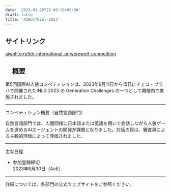 ```yaml
---
date: '2023-03-29T22:49:19+09:00'
draft: false
title: 'AIWolfDial-2023'
---
```


## サイトリンク

[aiwolf.org/5th-international-ai-werewolf-competition](https://aiwolf.org/5th-international-ai-werewolf-competition)

## 　概要 

​第5回国際AI人狼コンペティションは、2023年9月11日から15日にチェコ・プラハで開催されたINLG 2023 の Generation Challenges の一つとして開催内で実施されました。​

---

コンペティション概要（自然言語部門）

自然言語部門では、人間同様に日本語または英語を用いて会話しながら人狼ゲームを進めるAIエージェントの開発が課題となりました。対話の質は、審査員による主観的評価によって評価されました。

---

主な日程

- 参加登録締切  
2023年6月30日（AoE）​

---

詳細については、各部門の公式ウェブサイトをご参照ください。